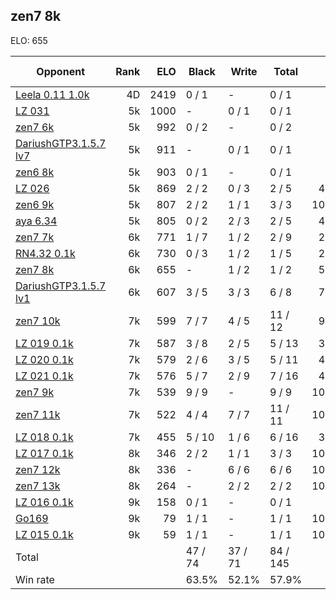 ## zen7 8k ##

ELO: 655

Opponent | Rank | ELO | Black | Write | Total | Win rate
---------|-----:|----:|-------|-------|-------|-------:
[Leela 0.11 1.0k](Leela%200.11%201.0k.md) | 4D | 2419 | 0 / 1 | - | 0 / 1 | 0.0%
[LZ 031](LZ%20031.md) | 5k | 1000 | - | 0 / 1 | 0 / 1 | 0.0%
[zen7 6k](zen7%206k.md) | 5k | 992 | 0 / 2 | - | 0 / 2 | 0.0%
[DariushGTP3.1.5.7 lv7](DariushGTP3.1.5.7%20lv7.md) | 5k | 911 | - | 0 / 1 | 0 / 1 | 0.0%
[zen6 8k](zen6%208k.md) | 5k | 903 | 0 / 1 | - | 0 / 1 | 0.0%
[LZ 026](LZ%20026.md) | 5k | 869 | 2 / 2 | 0 / 3 | 2 / 5 | 40.0%
[zen6 9k](zen6%209k.md) | 5k | 807 | 2 / 2 | 1 / 1 | 3 / 3 | 100.0%
[aya 6.34](aya%206.34.md) | 5k | 805 | 0 / 2 | 2 / 3 | 2 / 5 | 40.0%
[zen7 7k](zen7%207k.md) | 6k | 771 | 1 / 7 | 1 / 2 | 2 / 9 | 22.2%
[RN4.32 0.1k](RN4.32%200.1k.md) | 6k | 730 | 0 / 3 | 1 / 2 | 1 / 5 | 20.0%
[zen7 8k](zen7%208k.md) | 6k | 655 | - | 1 / 2 | 1 / 2 | 50.0%
[DariushGTP3.1.5.7 lv1](DariushGTP3.1.5.7%20lv1.md) | 6k | 607 | 3 / 5 | 3 / 3 | 6 / 8 | 75.0%
[zen7 10k](zen7%2010k.md) | 7k | 599 | 7 / 7 | 4 / 5 | 11 / 12 | 91.7%
[LZ 019 0.1k](LZ%20019%200.1k.md) | 7k | 587 | 3 / 8 | 2 / 5 | 5 / 13 | 38.5%
[LZ 020 0.1k](LZ%20020%200.1k.md) | 7k | 579 | 2 / 6 | 3 / 5 | 5 / 11 | 45.5%
[LZ 021 0.1k](LZ%20021%200.1k.md) | 7k | 576 | 5 / 7 | 2 / 9 | 7 / 16 | 43.8%
[zen7 9k](zen7%209k.md) | 7k | 539 | 9 / 9 | - | 9 / 9 | 100.0%
[zen7 11k](zen7%2011k.md) | 7k | 522 | 4 / 4 | 7 / 7 | 11 / 11 | 100.0%
[LZ 018 0.1k](LZ%20018%200.1k.md) | 7k | 455 | 5 / 10 | 1 / 6 | 6 / 16 | 37.5%
[LZ 017 0.1k](LZ%20017%200.1k.md) | 8k | 346 | 2 / 2 | 1 / 1 | 3 / 3 | 100.0%
[zen7 12k](zen7%2012k.md) | 8k | 336 | - | 6 / 6 | 6 / 6 | 100.0%
[zen7 13k](zen7%2013k.md) | 8k | 264 | - | 2 / 2 | 2 / 2 | 100.0%
[LZ 016 0.1k](LZ%20016%200.1k.md) | 9k | 158 | 0 / 1 | - | 0 / 1 | 0.0%
[Go169](Go169.md) | 9k | 79 | 1 / 1 | - | 1 / 1 | 100.0%
[LZ 015 0.1k](LZ%20015%200.1k.md) | 9k | 59 | 1 / 1 | - | 1 / 1 | 100.0%
Total | | | 47 / 74 | 37 / 71 | 84 / 145 | 
Win rate| | | 63.5% | 52.1% | 57.9% | 
